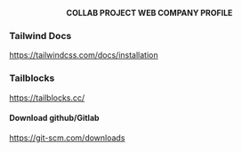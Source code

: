 <p align="center"><b>COLLAB PROJECT WEB COMPANY PROFILE</b></p>

<h3>Tailwind Docs</h3>
<a href="https://tailwindcss.com/docs/installation">https://tailwindcss.com/docs/installation</a>

<h3>Tailblocks</h3>
<a href="https://tailblocks.cc/">https://tailblocks.cc/</a>

<h4>Download github/Gitlab</h4>
<a href="https://git-scm.com/downloads">https://git-scm.com/downloads</a>
  
